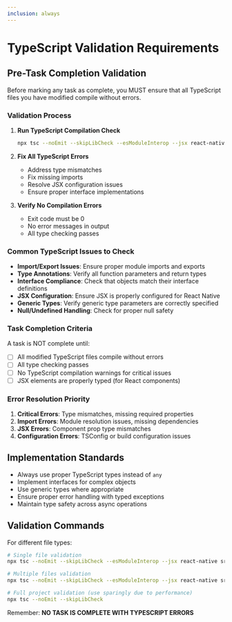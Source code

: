 ```yaml
---
inclusion: always
---
```


# TypeScript Validation Requirements

## Pre-Task Completion Validation

Before marking any task as complete, you MUST ensure that all TypeScript files you have modified compile without errors.

### Validation Process

1. **Run TypeScript Compilation Check**
   ```bash
   npx tsc --noEmit --skipLibCheck --esModuleInterop --jsx react-native [file-path]
   ```

2. **Fix All TypeScript Errors**
   - Address type mismatches
   - Fix missing imports
   - Resolve JSX configuration issues
   - Ensure proper interface implementations

3. **Verify No Compilation Errors**
   - Exit code must be 0
   - No error messages in output
   - All type checking passes

### Common TypeScript Issues to Check

- **Import/Export Issues**: Ensure proper module imports and exports
- **Type Annotations**: Verify all function parameters and return types
- **Interface Compliance**: Check that objects match their interface definitions
- **JSX Configuration**: Ensure JSX is properly configured for React Native
- **Generic Types**: Verify generic type parameters are correctly specified
- **Null/Undefined Handling**: Check for proper null safety

### Task Completion Criteria

A task is NOT complete until:
- [ ] All modified TypeScript files compile without errors
- [ ] All type checking passes
- [ ] No TypeScript compilation warnings for critical issues
- [ ] JSX elements are properly typed (for React components)

### Error Resolution Priority

1. **Critical Errors**: Type mismatches, missing required properties
2. **Import Errors**: Module resolution issues, missing dependencies
3. **JSX Errors**: Component prop type mismatches
4. **Configuration Errors**: TSConfig or build configuration issues

## Implementation Standards

- Always use proper TypeScript types instead of `any`
- Implement interfaces for complex objects
- Use generic types where appropriate
- Ensure proper error handling with typed exceptions
- Maintain type safety across async operations

## Validation Commands

For different file types:

```bash
# Single file validation
npx tsc --noEmit --skipLibCheck --esModuleInterop --jsx react-native src/path/to/file.tsx

# Multiple files validation
npx tsc --noEmit --skipLibCheck --esModuleInterop --jsx react-native src/path/to/file1.ts src/path/to/file2.tsx

# Full project validation (use sparingly due to performance)
npx tsc --noEmit --skipLibCheck
```

Remember: **NO TASK IS COMPLETE WITH TYPESCRIPT ERRORS**
